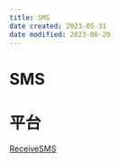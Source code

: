 ```yaml
---
title: SMS
date created: 2023-05-31
date modified: 2023-06-20
---
```


# SMS

# 平台

[ReceiveSMS](https://www.receivesms.io/)
